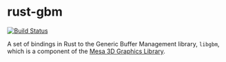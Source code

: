 # rust-gbm

[![Build Status](https://travis-ci.org/willmtemple/rust-gbm.svg)](https://travis-ci.org/willmtemple/rust-gbm)

A set of bindings in Rust to the Generic Buffer Management library, `libgbm`,
which is a component of the [Mesa 3D Graphics Library](http://www.mesa3d.org/).

